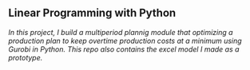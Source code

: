 ## Linear Programming with Python

<i> In this project, I build a multiperiod plannig module that optimizing a production plan to keep overtime production costs at a minimum using Gurobi in Python. This repo also contains the excel model I made as a prototype.</i>
